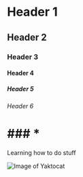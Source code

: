 # Header 1
## Header 2
### Header 3
#### Header 4
##### Header 5
###### Header 6
# ### *



Learning how to do stuff



![Image of Yaktocat](https://octodex.github.com/images/yaktocat.png)


